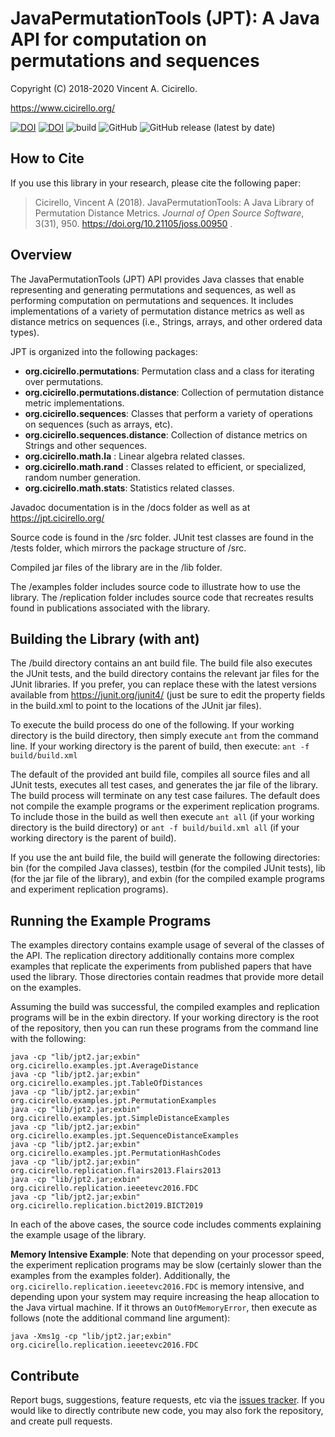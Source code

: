 # JavaPermutationTools (JPT): A Java API for computation on permutations and sequences 

Copyright (C) 2018-2020 Vincent A. Cicirello.

https://www.cicirello.org/

[![DOI](http://joss.theoj.org/papers/10.21105/joss.00950/status.svg)](https://doi.org/10.21105/joss.00950)
[![DOI](https://zenodo.org/badge/139182095.svg)](https://zenodo.org/badge/latestdoi/139182095)
![build](https://github.com/cicirello/JavaPermutationTools/workflows/build/badge.svg)
![GitHub](https://img.shields.io/github/license/cicirello/JavaPermutationTools)
![GitHub release (latest by date)](https://img.shields.io/github/v/release/cicirello/JavaPermutationTools)

## How to Cite

If you use this library in your research, please cite the following paper:

> Cicirello, Vincent A (2018). JavaPermutationTools: A Java Library of Permutation Distance Metrics. *Journal of Open Source Software*, 3(31), 950.  https://doi.org/10.21105/joss.00950 .

## Overview

The JavaPermutationTools (JPT) API provides Java classes that enable representing and generating 
permutations and sequences, as well as performing computation on permutations and sequences. 
It includes implementations of a variety of permutation distance metrics as well as distance 
metrics on sequences (i.e., Strings, arrays, and other ordered data types). 

JPT is organized into the following packages:
* __org.cicirello.permutations__: Permutation class and a class for iterating over permutations.
* __org.cicirello.permutations.distance__: Collection of permutation distance metric implementations.
* __org.cicirello.sequences__: Classes that perform a variety of operations on sequences (such as arrays, etc).
* __org.cicirello.sequences.distance__: Collection of distance metrics on Strings and other sequences.
* __org.cicirello.math.la__ : Linear algebra related classes.
* __org.cicirello.math.rand__ : Classes related to efficient, or specialized, random number generation. 
* __org.cicirello.math.stats__: Statistics related classes.

Javadoc documentation is in the /docs folder as well as at https://jpt.cicirello.org/

Source code is found in the /src folder.  JUnit test classes are found in the /tests folder, which
mirrors the package structure of /src.

Compiled jar files of the library are in the /lib folder.

The /examples folder includes source code to illustrate how to use the library.  The /replication
folder includes source code that recreates results found in publications associated with the library.

## Building the Library (with ant)

The /build directory contains an ant build file.  The build file also executes the JUnit tests, and the build directory contains
the relevant jar files for the JUnit libraries.  If you prefer, you can replace these with the latest versions available
from https://junit.org/junit4/ (just be sure to edit the property fields in the build.xml to point to the locations of the JUnit jar files).

To execute the build process do one of the following.  If your working directory is the build directory, then simply execute
`ant` from the command line.  If your working directory is the parent of build, then execute: `ant -f build/build.xml`

The default of the provided ant build file, compiles all source files and all JUnit tests, executes all test cases,
and generates the jar file of the library. The build process will terminate on any test case failures.  The default 
does not compile the example programs or the experiment replication programs.  To include those in the build as well
then execute `ant all` (if your working directory is the build directory) or `ant -f build/build.xml all` (if your 
working directory is the parent of build).

If you use the ant build file, the build will generate the following directories: bin (for the compiled Java classes),
testbin (for the compiled JUnit tests), lib (for the jar file of the library), and exbin (for the compiled example
programs and experiment replication programs).

## Running the Example Programs

The examples directory contains example usage of several of the classes of the API.
The replication directory additionally contains more complex examples that replicate the
experiments from published papers that have used the library.  Those directories contain
readmes that provide more detail on the examples.

Assuming the build was successful, the compiled examples and replication programs will be
in the exbin directory.  If your working directory is the root
of the repository, then you can run these programs from the command line with the following:

```
java -cp "lib/jpt2.jar;exbin" org.cicirello.examples.jpt.AverageDistance
java -cp "lib/jpt2.jar;exbin" org.cicirello.examples.jpt.TableOfDistances
java -cp "lib/jpt2.jar;exbin" org.cicirello.examples.jpt.PermutationExamples
java -cp "lib/jpt2.jar;exbin" org.cicirello.examples.jpt.SimpleDistanceExamples
java -cp "lib/jpt2.jar;exbin" org.cicirello.examples.jpt.SequenceDistanceExamples
java -cp "lib/jpt2.jar;exbin" org.cicirello.examples.jpt.PermutationHashCodes
java -cp "lib/jpt2.jar;exbin" org.cicirello.replication.flairs2013.Flairs2013
java -cp "lib/jpt2.jar;exbin" org.cicirello.replication.ieeetevc2016.FDC
java -cp "lib/jpt2.jar;exbin" org.cicirello.replication.bict2019.BICT2019
```

In each of the above cases, the source code includes comments explaining the example
usage of the library.

**Memory Intensive Example**: Note that depending on your processor speed, 
the experiment replication programs may be slow (certainly slower than
the examples from the examples folder).  Additionally, the `org.cicirello.replication.ieeetevc2016.FDC` is memory intensive, 
and depending upon your system may require increasing the heap allocation to the Java virtual machine.
If it throws an `OutOfMemoryError`, then execute as follows (note the additional command line argument):

```
java -Xms1g -cp "lib/jpt2.jar;exbin" org.cicirello.replication.ieeetevc2016.FDC
```


## Contribute

Report bugs, suggestions, feature requests, etc via the [issues tracker](https://github.com/cicirello/JavaPermutationTools/issues).  If you would like to directly contribute new code, you may also fork the repository, and create pull requests.
